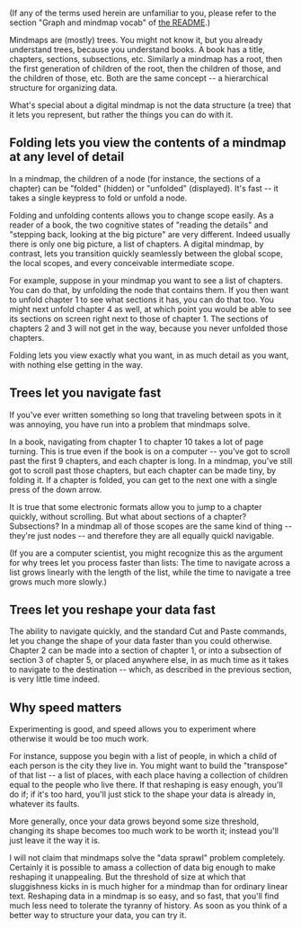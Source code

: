 (If any of the terms used herein are unfamiliar to you, please refer to the section "Graph and mindmap vocab" of [the README](README.txt).)

Mindmaps are (mostly) trees. You might not know it, but you already understand trees, because you understand books. A book has a title, chapters, sections, subsections, etc. Similarly a mindmap has a root, then the first generation of children of the root, then the children of those, and the children of those, etc. Both are the same concept -- a hierarchical structure for organizing data.

What's special about a digital mindmap is not the data structure (a tree) that it lets you represent, but rather the things you can do with it.

Folding lets you view the contents of a mindmap at any level of detail
----------------------------------------------------------------------
In a mindmap, the children of a node (for instance, the sections of a chapter) can be "folded" (hidden) or "unfolded" (displayed). It's fast -- it takes a single keypress to fold or unfold a node.

Folding and unfolding contents allows you to change scope easily. As a reader of a book, the two cognitive states of "reading the details" and "stepping back, looking at the big picture" are very different. Indeed usually there is only one big picture, a list of chapters. A digital mindmap, by contrast, lets you transition quickly seamlessly between the global scope, the local scopes, and every conceivable intermediate scope.

For example, suppose in your mindmap you want to see a list of chapters. You can do that, by unfolding the node that contains them. If you then want to unfold chapter 1 to see what sections it has, you can do that too. You might next unfold chapter 4 as well, at which point you would be able to see its sections on screen right next to those of chapter 1. The sections of chapters 2 and 3 will not get in the way, because you never unfolded those chapters.

Folding lets you view exactly what you want, in as much detail as you want, with nothing else getting in the way.

Trees let you navigate fast
---------------------------
If you've ever written something so long that traveling between spots in it was annoying, you have run into a problem that mindmaps solve.
 
In a book, navigating from chapter 1 to chapter 10 takes a lot of page turning. This is true even if the book is on a computer -- you've got to scroll past the first 9 chapters, and each chapter is long. In a mindmap, you've still got to scroll past those chapters, but each chapter can be made tiny, by folding it. If a chapter is folded, you can get to the next one with a single press of the down arrow.

It is true that some electronic formats allow you to jump to a chapter quickly, without scrolling. But what about sections of a chapter? Subsections? In a mindmap all of those scopes are the same kind of thing -- they're just nodes -- and therefore they are all equally quickl navigable.

(If you are a computer scientist, you might recognize this as the argument for why trees let you process faster than lists: The time to navigate across a list grows linearly with the length of the list, while the time to navigate a tree grows much more slowly.)

Trees let you reshape your data fast
------------------------------------
The ability to navigate quickly, and the standard Cut and Paste commands, let you change the shape of your data faster than you could otherwise. Chapter 2 can be made into a section of chapter 1, or into a subsection of section 3 of chapter 5, or placed anywhere else, in as much time as it takes to navigate to the destination -- which, as described in the previous section, is very little time indeed.

Why speed matters
-----------------
Experimenting is good, and speed allows you to experiment where otherwise it would be too much work.

For instance, suppose you begin with a list of people, in which a child of each person is the city they live in. You might want to build the "transpose" of that list -- a list of places, with each place having a collection of children equal to the people who live there. If that reshaping is easy enough, you'll do if; if it's too hard, you'll just stick to the shape your data is already in, whatever its faults.

More generally, once your data grows beyond some size threshold, changing its shape becomes too much work to be worth it; instead you'll just leave it the way it is.

I will not claim that mindmaps solve the "data sprawl" problem completely. Certainly it is possible to amass a collection of data big enough to make reshaping it unappealing. But the threshold of size at which that sluggishness kicks in is much higher for a mindmap than for ordinary linear text. Reshaping data in a mindmap is so easy, and so fast, that you'll find much less need to tolerate the tyranny of history. As soon as you think of a better way to structure your data, you can try it.

